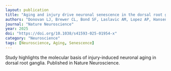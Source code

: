 ```yaml
---
layout: publication
title: "Aging and injury drive neuronal senescence in the dorsal root ganglia"
authors: "Donovan LJ, Brewer CL, Bond SF, Laslavic AM, Lopez AP, Hansen LH, Colman L, Jordan CE, González OC, **Pujari A**, de Lecea L, Quarta M, Kauer JA, Tawfik VL"
journal: "Nature Neuroscience"
year: 2025
doi: "https://doi.org/10.1038/s41593-025-01954-x"
category: "Neuroscience"
tags: [Neuroscience, Aging, Senescence]
---
```


Study highlights the molecular basis of injury-induced neuronal aging in dorsal root ganglia. Published in Nature Neuroscience.